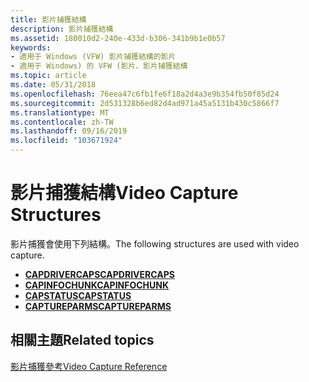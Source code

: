 ```yaml
---
title: 影片捕獲結構
description: 影片捕獲結構
ms.assetid: 180010d2-240e-433d-b306-341b9b1e0b57
keywords:
- 適用于 Windows (VFW) 影片捕獲結構的影片
- 適用于 Windows) 的 VFW (影片、影片捕獲結構
ms.topic: article
ms.date: 05/31/2018
ms.openlocfilehash: 76eea47c6fb1fe6f18a2d4a3e9b354fb50f85d24
ms.sourcegitcommit: 2d531328b6ed82d4ad971a45a5131b430c5866f7
ms.translationtype: MT
ms.contentlocale: zh-TW
ms.lasthandoff: 09/16/2019
ms.locfileid: "103671924"
---
```

# <a name="video-capture-structures"></a><span data-ttu-id="5409a-105">影片捕獲結構</span><span class="sxs-lookup"><span data-stu-id="5409a-105">Video Capture Structures</span></span>

<span data-ttu-id="5409a-106">影片捕獲會使用下列結構。</span><span class="sxs-lookup"><span data-stu-id="5409a-106">The following structures are used with video capture.</span></span>

-   [<span data-ttu-id="5409a-107">**CAPDRIVERCAPS**</span><span class="sxs-lookup"><span data-stu-id="5409a-107">**CAPDRIVERCAPS**</span></span>](/windows/win32/api/vfw/ns-vfw-capdrivercaps)
-   [<span data-ttu-id="5409a-108">**CAPINFOCHUNK**</span><span class="sxs-lookup"><span data-stu-id="5409a-108">**CAPINFOCHUNK**</span></span>](/windows/win32/api/vfw/ns-vfw-capinfochunk)
-   [<span data-ttu-id="5409a-109">**CAPSTATUS**</span><span class="sxs-lookup"><span data-stu-id="5409a-109">**CAPSTATUS**</span></span>](/windows/win32/api/vfw/ns-vfw-capstatus)
-   [<span data-ttu-id="5409a-110">**CAPTUREPARMS**</span><span class="sxs-lookup"><span data-stu-id="5409a-110">**CAPTUREPARMS**</span></span>](/windows/win32/api/vfw/ns-vfw-captureparms)

## <a name="related-topics"></a><span data-ttu-id="5409a-111">相關主題</span><span class="sxs-lookup"><span data-stu-id="5409a-111">Related topics</span></span>

<dl> <dt>

[<span data-ttu-id="5409a-112">影片捕獲參考</span><span class="sxs-lookup"><span data-stu-id="5409a-112">Video Capture Reference</span></span>](video-capture-reference.md)
</dt> </dl>

 

 




